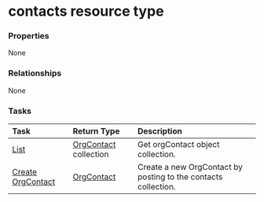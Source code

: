 # contacts resource type



### Properties
None

### Relationships
None


### Tasks

| Task		   | Return Type	|Description|
|:---------------|:--------|:----------|
|[List](../api/orgcontact_list.md) | [OrgContact](orgcontact.md) collection |Get orgContact object collection. |
|[Create OrgContact](../api/orgcontact_post_contacts.md) |[OrgContact](orgcontact.md)| Create a new OrgContact by posting to the contacts collection.|

<!-- uuid: 57e02da2-b862-4b2f-836a-c2a183fcf46b
2015-10-21 09:49:44 UTC -->
<!-- {
  "type": "#page.annotation",
  "description": "contacts resource",
  "keywords": "",
  "section": "documentation",
  "tocPath": ""
}-->